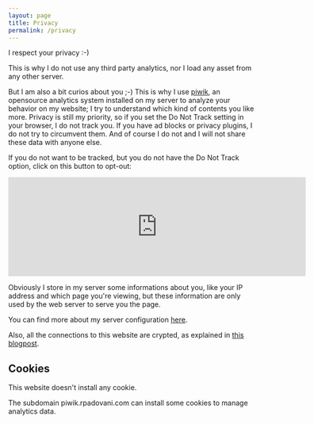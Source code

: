 ```yaml
---
layout: page
title: Privacy
permalink: /privacy
---
```


I respect your privacy :-)

This is why I do not use any third party analytics, nor I load any asset from
any other server.

But I am also a bit curios about you ;-) This is why I use [piwik][piwik], an
opensource analytics system installed on my server to analyze your behavior on
my website; I try to understand which kind of contents you like more. Privacy is
still my priority, so if you set the Do Not Track setting in your browser, I do
not track you. If you have ad blocks or privacy plugins, I do not try to
circumvent them. And of course I do not and I will not share these data with
anyone else.

If you do not want to be tracked, but you do not have the Do Not Track option,
click on this button to opt-out:

<iframe style="border: 0; height: 200px; width: 600px;" src="https://piwik.rpadovani.com/index.php?module=CoreAdminHome&action=optOut&language=en"></iframe>

Obviously I store in my server some informations about you, like your IP address
and which page you're viewing, but these information are only used by the web
server to serve you the page.

You can find more about my server configuration [here][vps].

Also, all the connections to this website are crypted, as explained in [this
blogpost][crypt].

## Cookies

This website doesn't install any cookie.

The subdomain piwik.rpadovani.com can install some cookies to manage analytics
data.

[vps]: https://rpadovani.com/my-vps-configuration/
[crypt]: https://rpadovani.com/encrypt-the-world/
[piwik]: https://piwik.org/
